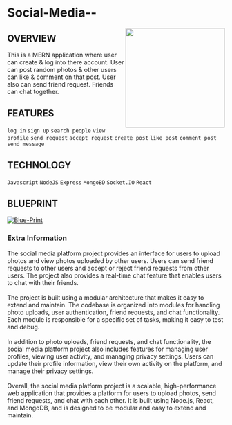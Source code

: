 # Social-Media--

<img align='right' src="https://media.giphy.com/media/ZDuNgqyStEme0J69GO/giphy.gif" width="230">

## OVERVIEW

This is a MERN application where user can create & log into there account. User can post random photos & other users can like & comment on that post.
User also can send friend request. Friends can chat together.

## FEATURES

`log in` `sign up` `search people` `view profile` `send request` `accept request` `create post` `like post` `comment post` `send message`

## TECHNOLOGY

`Javascript` `NodeJS` `Express` `MongoBD` `Socket.IO` `React`

## BLUEPRINT

[![Blue-Print](https://user-images.githubusercontent.com/114053180/222925924-af3655cc-2966-442b-b3e9-63904ebf3b44.jpg)](https://miro.com/app/live-embed/uXjVPl4YWnA=/?moveToViewport=-1730,-742,2902,1733&embedId=966182737060)

### Extra Information 

<p>
The social media platform project provides an interface for users to upload photos and view photos uploaded by other users. Users can send friend requests to other users and accept or reject friend requests from other users. The project also provides a real-time chat feature that enables users to chat with their friends.
<br><br>
The project is built using a modular architecture that makes it easy to extend and maintain. The codebase is organized into modules for handling photo uploads, user authentication, friend requests, and chat functionality. Each module is responsible for a specific set of tasks, making it easy to test and debug.
<br><br>
In addition to photo uploads, friend requests, and chat functionality, the social media platform project also includes features for managing user profiles, viewing user activity, and managing privacy settings. Users can update their profile information, view their own activity on the platform, and manage their privacy settings.
<br><br>
Overall, the social media platform project is a scalable, high-performance web application that provides a platform for users to upload photos, send friend requests, and chat with each other. It is built using Node.js, React, and MongoDB, and is designed to be modular and easy to extend and maintain.
</p>
